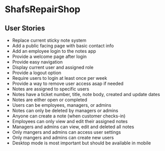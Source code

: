 # ShafsRepairShop

## User Stories

-  Replace current sticky note system 
-  Add a public facing page with basic contact info
-  Add an employee login to the notes app 
-  Provide a welcome page after login 
-  Provide easy navigation 
-  Display current user and assigned role 
-  Provide a logout option 
-  Require users to login at least once per week 
-  Provide a way to remove user access asap if needed 
-  Notes are assigned to specific users
-  Notes have a ticket number, title, note body, created and update dates
-  Notes are either open or completed 
-  Users can be employees, managers, or admins
-  Notes can only be deleted by managers or admins
-  Anyone can create a note (when customer checks-in)
-  Employees can only view and edit their assigned notes
-  Managers and admins can view, edit and deleted all notes
-  Only mangers and admins can access user settings
-  Only mangers and admins can create new users
-  Desktop mode is most important but should be available in mobile
